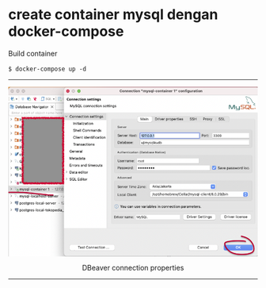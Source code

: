 

# create container mysql dengan docker-compose

Build container

    $ docker-compose up -d

---

<p align="center">
    <img src="./ss_connection_tools_dbeaver.png" alt="DBeaver connection properties" style="display: block; margin: 0 auto;">
</p>
<p align="center">DBeaver connection properties</p>

---